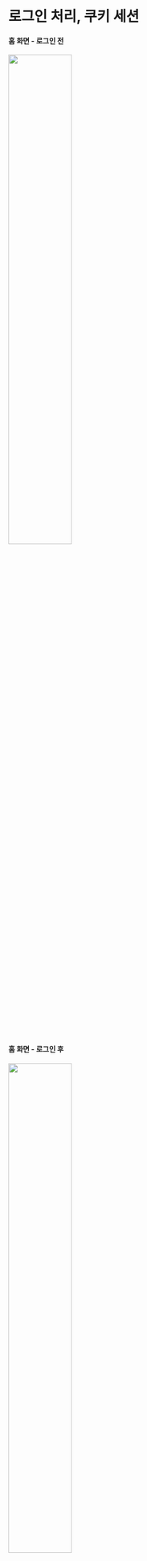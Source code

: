 # 로그인 처리, 쿠키 세션


#### 홈 화면 - 로그인 전

<img src="https://github.com/somln/TIL/blob/main/Spring/MVC-2/img/home1.png?raw=true" width=50%> </img>

#### 홈 화면 - 로그인 후

<img src="https://github.com/somln/TIL/blob/main/Spring/MVC-2/img/home2.png?raw=true" width=50%> </img>

#### 회원가입

<img src="https://github.com/somln/TIL/blob/main/Spring/MVC-2/img/join.png?raw=true" width=50%> </img>

#### 로그인 

<img src="https://github.com/somln/TIL/blob/main/Spring/MVC-2/img/login.png?raw=true" width=50%> </img>

<br>

## 1. 회원 가입

#### Member

```java
package hello.login.domain.member;
import lombok.Data;
import javax.validation.constraints.NotEmpty;

@Data
public class Member {

    private Long id;

    @NotEmpty
    private String loginId; //로그인 ID

    @NotEmpty
    private String name; //사용자 이름

    @NotEmpty
    private String password;

}
```

<br>

#### MemberRepository

```java
package hello.login.domain.member;
import lombok.extern.slf4j.Slf4j;
import org.springframework.stereotype.Repository;
import java.util.*;
/**
 * 동시성 문제가 고려되어 있지 않음, 실무에서는 ConcurrentHashMap, AtomicLong 사용 고려
 */
@Slf4j
@Repository
public class MemberRepository {

    private static Map<Long, Member> store = new HashMap<>(); //static 사용
    private static long sequence = 0L; //static 사용

    public Member save(Member member) {
        member.setId(++sequence);
        log.info("save: member={}", member);
        store.put(member.getId(), member);
        return member;
    }

    public Member findById(Long id) {
        return store.get(id);
    }

    public Optional<Member> findByLoginId(String loginId) {
        return findAll().stream()
                .filter(m -> m.getLoginId().equals(loginId))
                .findFirst();
    }

    public List<Member> findAll() {
        return new ArrayList<>(store.values());
    }

    public void clearStore() {
        store.clear();
    }
}
```

<br>

#### MemberController

```java
package hello.login.web.member;

@Controller
@RequiredArgsConstructor
@RequestMapping("/members")
public class MemberController {

    private final MemberRepository memberRepository;

    @GetMapping("/add")
    public String addForm(@ModelAttribute("member") Member member) {
        return "members/addMemberForm";
    }

    @PostMapping("/add")
    public String add(@Validated @ModelAttribute("member") Member member, BindingResult result){

        if(result.hasErrors()){
            return "members/addMemberForm";
        }

        memberRepository.save(member);
        return "redirect:/";
    }
}

```

#### addMemberForm.html

```html
<!DOCTYPE HTML>
<html xmlns:th="http://www.thymeleaf.org">
<head>
    <meta charset="utf-8">
    <link th:href="@{/css/bootstrap.min.css}"
          href="../css/bootstrap.min.css" rel="stylesheet">
    <style>
        .container {
            max-width: 560px;
        }
        .field-error {
            border-color: #dc3545;
            color: #dc3545;
        }
    </style>
</head>
<body>
<div class="container">
    <div class="py-5 text-center">
        <h2>회원 가입</h2>
    </div>
    <h4 class="mb-3">회원 정보 입력</h4>
    <form action="" th:action th:object="${member}" method="post">
        <div th:if="${#fields.hasGlobalErrors()}">
            <p class="field-error" th:each="err : ${#fields.globalErrors()}"
               th:text="${err}">전체 오류 메시지</p>
        </div>
        <div>
            <label for="loginId">로그인 ID</label>
            <input type="text" id="loginId" th:field="*{loginId}" class="form-control"
                   th:errorclass="field-error">
            <div class="field-error" th:errors="*{loginId}" /> </div>
        <div>
            <label for="password">비밀번호</label>
            <input type="password" id="password" th:field="*{password}"
                   class="form-control"
                   th:errorclass="field-error">
            <div class="field-error" th:errors="*{password}" />
        </div>
        <div>
            <label for="name">이름</label>
            <input type="text" id="name" th:field="*{name}" class="form-control"
                   th:errorclass="field-error">
            <div class="field-error" th:errors="*{name}" />
        </div>
        <hr class="my-4">
        <div class="row">
            <div class="col">
                <button class="w-100 btn btn-primary btn-lg" type="submit">회원
                    가입</button>
            </div>
            <div class="col">
                <button class="w-100 btn btn-secondary btn-lg"
                        onclick="location.href='items.html'"
                        th:onclick="|location.href='@{/}'|"
                        type="button">취소</button>
            </div>
        </div>
    </form>
</div> <!-- /container -->
</body>
</html>

```

<br>

## 2. 로그인

#### LoginForm

```java
package hello.login.web.login;
import lombok.Data;
import javax.validation.constraints.NotEmpty;

@Data
public class LoginForm {

    @NotEmpty
    private String loginId;
    @NotEmpty
    private String password;
}

```

<br>

#### LoginService

```java
package hello.login.domain.login;

import hello.login.domain.member.Member;
import hello.login.domain.member.MemberRepository;
import lombok.RequiredArgsConstructor;
import lombok.extern.slf4j.Slf4j;
import org.springframework.stereotype.Service;

@RequiredArgsConstructor
@Slf4j
@Service
public class LoginService {

    private final MemberRepository memberRepository;

    public Member login(String loginId, String password){
        return memberRepository.findByLoginId(loginId)
                .filter(m -> m.getPassword().equals(password))
                .orElse(null);
    }

}

```


#### LoginController

```java
package hello.login.web.login;


@Controller
@RequiredArgsConstructor
@Slf4j
public class LoginController {

    private final LoginService loginService;


    /**
     *로그인 폼 보여주기
     */
    @GetMapping("/login")
    public String loginForm(@ModelAttribute("loginForm") LoginForm form){
        return "login/loginForm";
    }

    /**
     *로그인 실행
     */
    @PostMapping("/login")
    public String login(@Validated @ModelAttribute("loginForm") LoginForm form, BindingResult bindingResult){

       //검증 오류 발생시
        if(bindingResult.hasErrors()){
            return "login/loginForm";
        }

        //로그인
        Member loginMember = loginService.login(form.getLoginId(), form.getPassword());
        log.info("login? {}", loginMember);

        //로그인 실패시
        if(loginMember == null){
            bindingResult.reject("loginFail", "아이디 또는 비밀번호가 맞지 않습니다.");
            return "login/loginForm";
        }

        //로그인 성공 처리

        return "redirect:/";
    }

    
}

```

#### loginForm.html

```html
<!DOCTYPE HTML>
<html xmlns:th="http://www.thymeleaf.org">
<head>
  <meta charset="utf-8">
  <link th:href="@{/css/bootstrap.min.css}"
        href="../css/bootstrap.min.css" rel="stylesheet">
</head>
<body>
<div class="container" style="max-width: 600px">
  <div class="py-5 text-center">
    <h2>홈 화면</h2>
  </div>
  <h4 class="mb-3" th:text="|로그인: ${member.name}|">로그인 사용자 이름</h4>
  <hr class="my-4">
  <div class="row">
    <div class="col">
      <button class="w-100 btn btn-secondary btn-lg" type="button"
              th:onclick="|location.href='@{/items}'|">
        상품 관리
      </button>
    </div>
    <div class="col">
      <form th:action="@{/logout}" method="post">
        <button class="w-100 btn btn-dark btn-lg" type="submit">
          로그아웃
        </button>
      </form>
    </div> </div>
  <hr class="my-4">
</div> <!-- /container -->
</body>
</html>
```

<br>

## 3. 세션 - 직접 만들기

> 로그인 상태를 계속 유지하기 위해서는 쿠키를 사용하면 된다. 하지만, 쿠키는 보안에 굉장히 취약하므로 대안으로 세션을 사용할 수 있다.

<imr src= "https://github.com/somln/TIL/blob/main/Spring/MVC-2/img/session.png?raw=true"></img>

* 사용자가 loginId , password 정보를 전달하면 서버에서 해당 사용자가 맞는지 확인한다.
* 사용자가 맞으면 세션 ID를 생성하는데, 추정 불가능해야 한다.
* 생성된 세션 ID와 세션에 보관할 값( memberA )을 서버의 세션 저장소에 보관한다.
* 서버는 클라이언트에 mySessionId 라는 이름으로 세션ID 만 쿠키에 담아서 전달한다.
* 클라이언트는 쿠키 저장소에 mySessionId 쿠키를 보관한다.
* 여기서 중요한 포인트는 회원과 관련된 정보는 전혀 클라이언트에 전달하지 않는다는 것이다.
* 클라이언트는 요청시 항상 mySessionId 쿠키를 전달한다.
* 서버에서는 클라이언트가 전달한 mySessionId 쿠키 정보로 세션 저장소를 조회해서 로그인시 보관한
세션 정보를 사용한다.


<br>

#### SessionManager

```java
package hello.login.web.session;


public class SessionManager {

    public static final String SESSION_COOKIE_NAME = "mySessionId";
    private Map<String, Object> sessionStore = new ConcurrentHashMap<>();

    /**
     * 세션 생성
     */
    public void createSession(Object value, HttpServletResponse response) {

        //세션 id를 생성하고, 값을 세션에 저장
        String sessionId = UUID.randomUUID().toString();
        sessionStore.put(sessionId, value);
        //쿠키 생성
        Cookie mySessionCookie = new Cookie(SESSION_COOKIE_NAME, sessionId);
        response.addCookie(mySessionCookie);
    }

    /**
     * 세션 조회
     */
    public Object getSession(HttpServletRequest request) {

        //mySessionId라는 이름의 쿠키가 있는지 찾기
        Cookie sessionCookie = findCookie(request, SESSION_COOKIE_NAME);
        //해당 이름의 쿠키가 없으면
        if (sessionCookie == null) {
            return null;
        }
        //세션 저장소에서 해당 sessionId로 객체 찾기
        return sessionStore.get(sessionCookie.getValue());
    }

    /**
     * 세션 만료
     */
    public void expire(HttpServletRequest request) {

        //mySessionId라는 이름의 쿠키가 있는지 찾기
        Cookie sessionCookie = findCookie(request, SESSION_COOKIE_NAME);

        //해당 이름의 쿠키가 있으면
        if (sessionCookie != null) {
            //세션 저장소에서 해당 sessionId와 값 제거
            sessionStore.remove(sessionCookie.getValue());
        }
    }

    private Cookie findCookie(HttpServletRequest request, String cookieName) {
        if (request.getCookies() == null) {
            return null;
        }
        return Arrays.stream(request.getCookies())
                .filter(cookie -> cookie.getName().equals(cookieName))
                .findAny()
                .orElse(null);
    }
}

```

#### 세션을 직접 만들어서 사용하지는 않으므로 적용 부분을 생략

<br>

## 4. 세션 - 스프링 이용
HttpSession: 서블릿이 제공하는 HttpSession 도 직접 만든 SessionManager 와 같은 방식으로 동작한다.


#### SessionConst
```java
package hello.login.web;

public class SessionConst {

 public static final String LOGIN_MEMBER = "loginMember";
}
```

### 1) 로그인, 로그아웃

#### 로그인
```java
 @PostMapping("/login")
    public String login(@Validated @ModelAttribute("loginForm") LoginForm form,
                        BindingResult bindingResult,HttpServletRequest request ){

        if(bindingResult.hasErrors()){
            return "login/loginForm";
        }

        //로그인
        Member loginMember = loginService.login(form.getLoginId(), form.getPassword());
        log.info("login? {}", loginMember);

        if(loginMember == null){
            bindingResult.reject("loginFail", "아이디 또는 비밀번호가 맞지 않습니다.");
            return "login/loginForm";
        }

        HttpSession session = request.getSession();
        //request 정보에서 쿠키 이름과 UUID를 받는다.
        //해당 이름의 쿠키가 있는지 확인하고 있으면
        //Session들을 모아둔 Session저장소에서 동일한 sessionId(=UUID) 값이 있는지 찾는다.
        //동일한 sessionId가 있으면 해당 Session을 가져온다.
        //sessionId가 없으면 해당 Session을 새로 만들어 반환한다. 

        session.setAttribute(SessionConst.LOGIN_MEMBER, loginMember);
        //세션에 로그인 회원 정보 보관

        return "redirect:/";
    }
```

<br>

#### 로그아웃

```java
 @PostMapping("/logout")
    public String logout(HttpServletRequest request){
        HttpSession session = request.getSession(false);

        if(session !=null){
            //해당 uuid의 session이 있으면
            session.invalidate();
            //세션 삭제
        }
        return "redirect:/";
    }
```

<br>

### 2) HomeController

HomeController는 만약 로그인 한 사용자이면 홈 화면에 해당 사용자의 이름을 출력하고, 로그인하지 않은 사용자이면 기본 홈 화면을 보여주는 역할을 한다.

#### HomeControllerV1
```java
package hello.login.web;


@Slf4j
@Controller
public class HomeController {

    @GetMapping("/")
    public String home(HttpServletRequest request, Model model) {

        //세션 찾기
        HttpSession session = request.getSession(false);

        //세션이 없으면 home으로
        if(session == null){
            return "home";
        }

        //세션은 있지만 세션안에 Member 객체가 존재하지 않을 수도 있기 때문에 Member 객체가 존재하는지 확인
        Member loginMember = (Member) session.getAttribute(SessionConst.LOGIN_MEMBER);

        //Member 객체가 존재하지 않으면 home으로
        if(loginMember == null){
                return "home";
        }

        //Member 객체가 정상적으로 존재하면 해당 Member를 모델에 담아 loginHome으로
        model.addAttribute("member", loginMember);
        return "loginHome";

    }
}

```

<br>

#### HomeControllerV2

@SessionAttribute를 사용하면 해당 세션에 원하는 객체가 존재하는 지까지 바로 알 수 있다.

```java
package hello.login.web;

@Slf4j
@Controller
public class HomeController {

    @GetMapping("/")
    public String home(@SessionAttribute(value = SessionConst.LOGIN_MEMBER,required = false)Member loginMember, Model model) {

        //Member 객체가 존재하지 않으면 home으로
        if(loginMember == null){
                return "home";
        }

        //Member 객체가 정상적으로 존재하면 해당 Member를 모델에 담아 loginHome으로
        model.addAttribute("member", loginMember);
        return "loginHome";

    }
}

```
<br>

#### LoginHome.html

```html
<!DOCTYPE HTML>
<html xmlns:th="http://www.thymeleaf.org">
<head>
  <meta charset="utf-8">
  <link th:href="@{/css/bootstrap.min.css}"
        href="../css/bootstrap.min.css" rel="stylesheet">
</head>
<body>
<div class="container" style="max-width: 600px">
  <div class="py-5 text-center">
    <h2>홈 화면</h2>
  </div>
  <h4 class="mb-3" th:text="|로그인: ${member.name}|">로그인 사용자 이름</h4>
  <hr class="my-4">
  <div class="row">
    <div class="col">
      <button class="w-100 btn btn-secondary btn-lg" type="button"
              th:onclick="|location.href='@{/items}'|">
        상품 관리
      </button>
    </div>
    <div class="col">
      <form th:action="@{/logout}" method="post">
        <button class="w-100 btn btn-dark btn-lg" type="submit">
          로그아웃
        </button>
      </form>
    </div> </div>
  <hr class="my-4">
</div> <!-- /container -->
</body>
</html>
```

<br>

## 5 . 세션 정보와 타임아웃 설정

### 세션 정보 확인

```java
package hello.login.web.session;

import lombok.extern.slf4j.Slf4j;
import org.springframework.web.bind.annotation.GetMapping;
import org.springframework.web.bind.annotation.RestController;
import javax.servlet.http.HttpServletRequest;
import javax.servlet.http.HttpSession;
import java.util.Date;

@Slf4j
@RestController
public class SessionInfoController { @GetMapping("/session-info")
public String sessionInfo(HttpServletRequest request) {

    HttpSession session = request.getSession(false);
    if (session == null) {
        return "세션이 없습니다.";
    }

    //세션 데이터 출력
    session.getAttributeNames().asIterator()
            .forEachRemaining(name -> log.info("session name={}, value={}",
                    name, session.getAttribute(name)));

    log.info("sessionId={}", session.getId());
    log.info("maxInactiveInterval={}", session.getMaxInactiveInterval());
    log.info("creationTime={}", new Date(session.getCreationTime()));
    log.info("lastAccessedTime={}", new
            Date(session.getLastAccessedTime()));
    log.info("isNew={}", session.isNew());
    
    return "세션 출력";
   }
}
```

* sessionId : 세션Id, JSESSIONID 의 값이다. 예) 34B14F008AA3527C9F8ED620EFD7A4E1
* maxInactiveInterval : 세션의 유효 시간, 예) 1800초, (30분)
* creationTime : 세션 생성일시
* lastAccessedTime : 세션과 연결된 사용자가 최근에 서버에 접근한 시간, 클라이언트에서 서버로
* sessionId ( JSESSIONID )를 요청한 경우에 갱신된다.
* isNew : 새로 생성된 세션인지, 아니면 이미 과거에 만들어졌고, 클라이언트에서 서버로
* sessionId ( JSESSIONID )를 요청해서 조회된 세션인지 여부

<br>

### 세션 타임아웃

* 세션은 사용자가 로그아웃을 직접 호출해서 session.invalidate() 가 호출 되는 경우에 삭제되는데, 대부분의 사용자는 로그아웃을 선택하지 않고, 그냥 웹 브라우저를 종료한다.
* 따라서, 사용자가 서버에 최근에 요청한 시간을 기준으로 일정 시간(30분)을 유지해주도록 하고, 이후에는 로그아웃으로 처리하는 방식을 사용한다.
* 이렇게 하면 사용자가 서비스를 사용하고 있으면, 세션의 생존 시간이 30분으로 계속
늘어나게 된다. 따라서 30분 마다 로그인해야 하는 번거로움이 사라진다.



#### 세션 타임아웃 설정

* 스프링 부트로 글로벌 설정
application.properties
```
server.servlet.session.timeout=60 : 60초, 기본은 1800(30분)
```

* 특정 세션 단위로 시간 설정
```
session.setMaxInactiveInterval(1800); //1800초
```

#### 세션 타임아웃 발생

* 세션의 타임아웃 시간은 해당 세션과 관련된 JSESSIONID 를 전달하는 HTTP 요청이 있으면 현재 시간으로 다시 초기화 된다. 
* 이렇게 초기화 되면 세션 타임아웃으로 설정한 시간동안 세션을 추가로 사용할 수 있다.
* session.getLastAccessedTime() : 최근 세션 접근 시간
* astAccessedTime 이후로 timeout 시간이 지나면, WAS가 내부에서 해당 세션을 제거한다.

<br>

## 6. ArgumentResolver 활용

ArguementResolver를 이용하여 HomeControllerV3를 작성

#### HomeControllerV3

```java
 @GetMapping("/")
    public String homeArgumentResolver(@Login Member loginMember, Model model) {

        //Member 객체가 존재하지 않으면 home으로
        if(loginMember == null){
            return "home";
        }

        //Member 객체가 정상적으로 존재하면 해당 Member를 모델에 담아 loginHome으로
        model.addAttribute("member", loginMember);
        return "loginHome";

    }
```

#### @Login 애노테이션 생성

```java
package hello.login.web.argumentresolver;

import java.lang.annotation.ElementType;
import java.lang.annotation.Retention;
import java.lang.annotation.RetentionPolicy;
import java.lang.annotation.Target;

@Target(ElementType.PARAMETER)
@Retention(RetentionPolicy.RUNTIME)
public @interface Login {

}
```

#### LoginMemberArgumentResolver

```java
package hello.login.web.argumentresolver;


@Slf4j
public class LoginMemberArgumentResolver implements HandlerMethodArgumentResolver {
    @Override
    public boolean supportsParameter(MethodParameter parameter) {
        log.info("supportsParameter 실행");

        //@Login 애노테이션이 있는지 확인
        boolean hasLoginAnnotation = parameter.hasParameterAnnotation(Login.class);
        //Member 타입인지 확인
        boolean hasMemberType = Member.class.isAssignableFrom(parameter.getParameterType());

        return hasLoginAnnotation && hasMemberType;
    }

    @Override
    //컨트롤러 호출 직전에 호출 되어서 필요한 파라미터 정보를 생성
    public Object resolveArgument(MethodParameter parameter, ModelAndViewContainer mavContainer, NativeWebRequest webRequest, WebDataBinderFactory binderFactory) throws Exception {
        log.info("resolveArgument 실행");

        HttpServletRequest request = (HttpServletRequest) webRequest.getNativeRequest();
        HttpSession session = request.getSession(false);
        //세션 가져오기

        //해당 세션이 없으면 null 반환
        if(session==null){
            return null;
        }

        //세션의 멤버 객체 반환
        return session.getAttribute(SessionConst.LOGIN_MEMBER);
        
    }
}
```

#### WebConfig 추가

```java 
   @Override
   //arguementResolver 추가
    public void addArgumentResolvers(List<HandlerMethodArgumentResolver> resolvers) {
        resolvers.add(new LoginMemberArgumentResolver());
    }


```